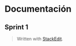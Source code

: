 # Documentación

## Sprint 1

> Written with [StackEdit](https://stackedit.io/).
<!--stackedit_data:
eyJoaXN0b3J5IjpbLTE4Njg4MDUzODNdfQ==
-->